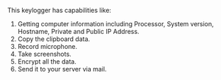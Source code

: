 This keylogger has capabilities like:
1. Getting computer information including Processor, System version, Hostname, Private and Public IP Address.
2. Copy the clipboard data.
3. Record microphone.
4. Take screenshots.
5. Encrypt all the data.
6. Send it to your server via mail.

